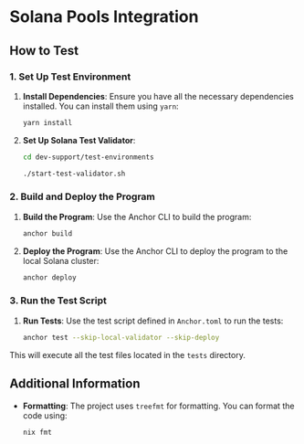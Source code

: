 # Solana Pools Integration

## How to Test

### 1. Set Up Test Environment

1. **Install Dependencies**: Ensure you have all the necessary dependencies installed. You can install them using `yarn`:

   ```sh
   yarn install
   ```

2. **Set Up Solana Test Validator**:

   ```sh
   cd dev-support/test-environments

   ./start-test-validator.sh
   ```

### 2. Build and Deploy the Program

1. **Build the Program**: Use the Anchor CLI to build the program:

   ```sh
   anchor build
   ```

2. **Deploy the Program**: Use the Anchor CLI to deploy the program to the local Solana cluster:
   ```sh
   anchor deploy
   ```

### 3. Run the Test Script

1. **Run Tests**: Use the test script defined in `Anchor.toml` to run the tests:
   ```sh
   anchor test --skip-local-validator --skip-deploy
   ```

This will execute all the test files located in the `tests` directory.

## Additional Information

- **Formatting**: The project uses `treefmt` for formatting. You can format the code using:
  ```sh
  nix fmt
  ```
